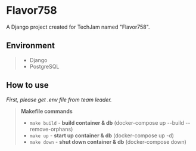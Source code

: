 # Flavor758
A Django project created for TechJam named "Flavor758".

## Environment
>- Django
>- PostgreSQL

## How to use
*First, please get .env file from team leader.*

>**Makefile commands**
>
>- `make build` - **build container & db** (docker-compose up --build --remove-orphans)
>- `make up` - **start up container & db** (docker-compose up -d)
>- `make down` - **shut down container & db** (docker-compose down)